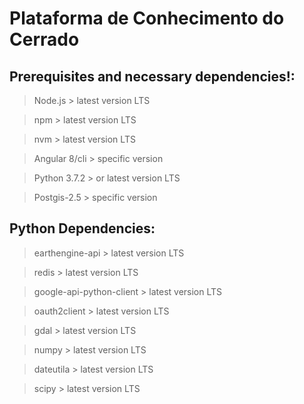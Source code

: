 # Plataforma de Conhecimento do Cerrado

## Prerequisites and necessary dependencies!:

> Node.js > latest version LTS

> npm > latest version LTS

> nvm > latest version LTS

> Angular 8/cli > specific version

> Python 3.7.2 > or latest version LTS

> Postgis-2.5 > specific version

## Python Dependencies:

> earthengine-api > latest version LTS
 
> redis > latest version LTS

> google-api-python-client > latest version LTS

> oauth2client > latest version LTS

> gdal > latest version LTS

> numpy > latest version LTS

> dateutila > latest version LTS

> scipy > latest version LTS

